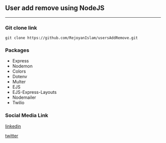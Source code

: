 ## User add remove using NodeJS
***
### Git clone link
```console
git clone https://github.com/RejoyanIslam/usersAddRemove.git
```


### Packages
* Express
* Nodemon
* Colors
* Dotenv
* Multer
* EJS
* EJS-Express-Layouts
* Nodemailer
* Twilio

### Social Media Link
 [linkedin](https://www.linkedin.com/in/rej0yanislam/)

 [twitter](https://twitter.com/rej0yanislam)